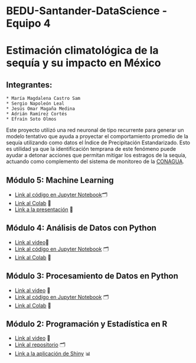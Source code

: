 # BEDU-Santander-DataScience - Equipo 4

# Estimación climatológica de la sequía y su impacto en México

## Integrantes:

    * María Magdalena Castro Sam
    * Sergio Napoleón Leal
    * Jesús Omar Magaña Medina
    * Adrián Ramírez Cortés
    * Efraín Soto Olmos
    
Este proyecto utilizó una red neuronal de tipo recurrente para generar un modelo tentativo que ayuda a proyectar el comportamiento promedio de la sequía utilizando como datos el Índice de Precipitación Estandarizado. Esto es utilidad ya que la identificación temprana de este fenómeno puede ayudar a detonar acciones que permitan mitigar los estragos de la sequía, actuando como complemento del sistema de monitoreo de la [CONAGUA](https://smn.conagua.gob.mx/es/climatologia/monitor-de-sequia/spi).
    
## Módulo 5: Machine Learning
* [Link al código en Jupyter Notebook](https://github.com/maggiesam/BEDU-DataScience/blob/main/Machine%20Learning/Equipo_4_Machine_Learning.ipynb)🗂
* [Link al Colab](https://colab.research.google.com/drive/1SvF4DL-IWhFCYzzA9B_MfVmodrT38rvh?usp=sharing#scrollTo=XmiL23YmN5Gq) 📑    
* [Link a la presentación](https://docs.google.com/presentation/d/1r-3NxgxFZ5xXC6nrOrELjvnYtgEuu8lwwEo0nbypcPo/edit?usp=sharing) :page_facing_up: 

## Módulo 4: Análisis de Datos con Python
* [Link al video](https://www.youtube.com/watch?v=_XpGtJhhqNU)🎦
* [Link al código en Jupyter Notebook](https://github.com/maggiesam/BEDU-DataScience/blob/main/Analisis%20de%20datos/Equipo_4_Analisis_de_datos_con_Python.ipynb) 🗂
* [Link al Colab](https://colab.research.google.com/drive/18bDcNANyzHrjMP1NHz46xHTj6WVP8AKN) 📑
    
## Módulo 3: Procesamiento de Datos en Python
* [Link al video](https://www.youtube.com/watch?v=kZyzIE8PqnA) 🎦
* [Link al código en Jupyter Notebook](https://github.com/maggiesam/BEDU-Santander-DataScience/tree/main/Procesamiento%20de%20datos) 🗂
* [Link al Colab](https://colab.research.google.com/drive/1pec6HI5K_kYnJajRxQepK6cfnJjQfiN_?usp=sharing#scrollTo=mxB2FJKWG650) 📑

  
## Módulo 2: Programación y Estadística en R
* [Link al video](https://www.youtube.com/watch?v=mOSzWZWkoHE&t=36s) 🎦
* [Link al repositorio](https://github.com/napoleonleal/R-BEDU-Project) 🗂
* [Link a la aplicación de Shiny](https://omar-magaa.shinyapps.io/Postwork8/) 📊
